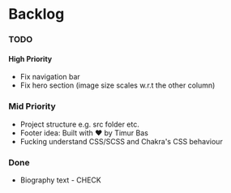 # Backlog

### TODO

#### High Priority

- Fix navigation bar
- Fix hero section (image size scales w.r.t the other column)

### Mid Priority

- Project structure e.g. src folder etc.
- Footer idea: Built with ♥️ by Timur Bas
- Fucking understand CSS/SCSS and Chakra's CSS behaviour

### Done

- Biography text - CHECK
